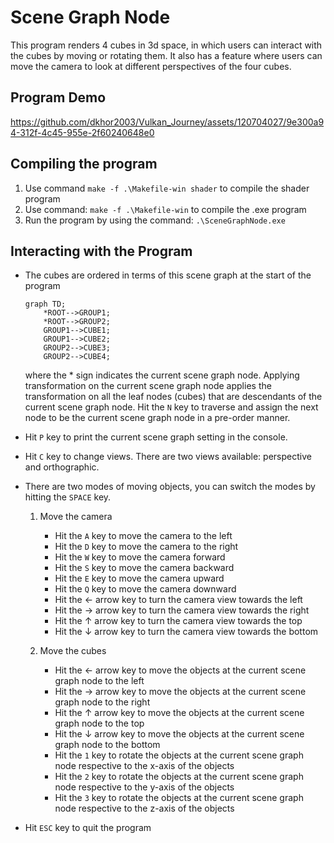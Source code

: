 # Scene Graph Node
This program renders 4 cubes in 3d space, in which users can interact with the cubes by moving or rotating them. It also has a feature where users can move the camera to look at different perspectives of the four cubes. 

## Program Demo
https://github.com/dkhor2003/Vulkan_Journey/assets/120704027/9e300a94-312f-4c45-955e-2f60240648e0 

## Compiling the program
1. Use command `make -f .\Makefile-win shader` to compile the shader program
2. Use command: `make -f .\Makefile-win` to compile the .exe program
3. Run the program by using the command: `.\SceneGraphNode.exe`

## Interacting with the Program
- The cubes are ordered in terms of this scene graph at the start of the program
    ```mermaid
    graph TD;
        *ROOT-->GROUP1;
        *ROOT-->GROUP2;
        GROUP1-->CUBE1;
        GROUP1-->CUBE2;
        GROUP2-->CUBE3;
        GROUP2-->CUBE4;
    ```

    where the * sign indicates the current scene graph node. Applying transformation on the current scene graph node applies the transformation on all the leaf nodes (cubes) that are descendants of the current scene graph node. Hit the `N` key to traverse and assign the next node to be the current scene graph node in a pre-order manner. 

- Hit `P` key to print the current scene graph setting in the console. 

- Hit `C` key to change views. There are two views available: perspective and orthographic. 

- There are two modes of moving objects, you can switch the modes by hitting the `SPACE` key.  

    1. Move the camera
        - Hit the `A` key to move the camera to the left 
        - Hit the `D` key to move the camera to the right
        - Hit the `W` key to move the camera forward 
        - Hit the `S` key to move the camera backward 
        - Hit the `E` key to move the camera upward
        - Hit the `Q` key to move the camera downward 
        - Hit the &larr; arrow key to turn the camera view towards the left
        - Hit the &rarr; arrow key to turn the camera view towards the right
        - Hit the &uarr; arrow key to turn the camera view towards the top
        - Hit the &darr; arrow key to turn the camera view towards the bottom

    2. Move the cubes
        - Hit the &larr; arrow key to move the objects at the current scene graph node to the left
        - Hit the &rarr; arrow key to move the objects at the current scene graph node to the right
        - Hit the &uarr; arrow key to move the objects at the current scene graph node to the top
        - Hit the &darr; arrow key to move the objects at the current scene graph node to the bottom
        - Hit the `1` key to rotate the objects at the current scene graph node respective to the x-axis of the objects
        - Hit the `2` key to rotate the objects at the current scene graph node respective to the y-axis of the objects
        - Hit the `3` key to rotate the objects at the current scene graph node respective to the z-axis of the objects

- Hit `ESC` key to quit the program
